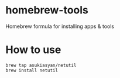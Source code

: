 # homebrew-tools
Homebrew formula for installing apps &amp; tools


# How to use
```
brew tap asukiasyan/netutil
brew install netutil
```
